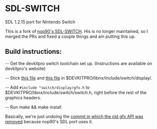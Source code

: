 # SDL-SWITCH
SDL 1.2.15 port for Nintendo Switch

This is a fork of [nop90's SDL-SWITCH](https://github.com/Nop90-Switch/SDL-SWITCH). His is no longer maintained, so I merged the PRs and fixed a couple things and am putting this up.

## Build instructions:

-- Get the devkitpro switch toolchain set up. (Instructions are available on devkitpro's website)

-- Stick [this file](https://raw.githubusercontent.com/switchbrew/libnx/e04f311dd4dd8c986db65693d0bce6c5abcfbb8f/nx/source/display/gfx.c) and [this file](https://raw.githubusercontent.com/switchbrew/libnx/e04f311dd4dd8c986db65693d0bce6c5abcfbb8f/nx/include/switch/display/gfx.h) in $DEVKITPRO/libnx/include/switch/display/.

-- Add ```#include "switch/display/gfx.h``` to $DEVKITPRO/libnx/include/switch/switch.h, right before the rest of the graphics headers.

-- Run make && make install

Basically, we're just undoing the [commit in which the old gfx API was removed](https://github.com/switchbrew/libnx/commit/e708372dcab2d555d9d7d3d64222486cc087c096) because nop90's SDL port uses it.

